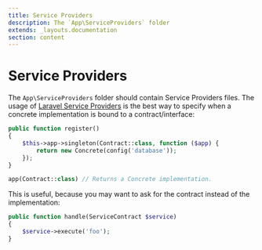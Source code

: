 ```yaml
---
title: Service Providers
description: The `App\ServiceProviders` folder
extends: _layouts.documentation
section: content
---
```



# Service Providers

The `App\ServiceProviders` folder should contain Service Providers files. The usage of
[Laravel Service Providers](https://laravel.com/docs/providers) is the best way to specify
when a concrete implementation is bound to a contract/interface:
```php
public function register()
{
    $this->app->singleton(Contract::class, function ($app) {
        return new Concrete(config('database'));
    });
}

app(Contract::class) // Returns a Concrete implementation.
```

This is useful, because you may want to ask for the contract instead of the implementation:
```php
public function handle(ServiceContract $service)
{
    $service->execute('foo');
}
```
